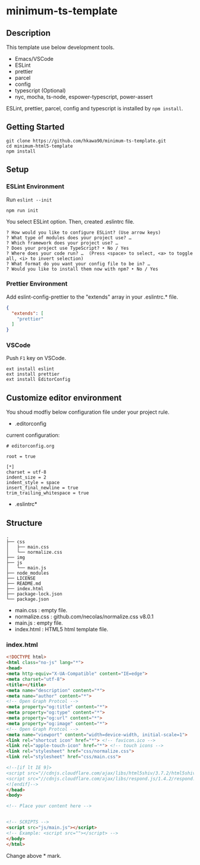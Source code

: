 # minimum-ts-template

## Description

This template use below development tools.
* Emacs/VSCode
* ESLint
* prettier
* parcel
* config
* typescript
(Optional)
 * nyc, mocha, ts-node, espower-typescript, power-assert

ESLint, prettier, parcel, config and typescript is installed by `npm install`.

## Getting Started 

```
git clone https://github.com/hkawa90/minimum-ts-template.git
cd minimum-html5-template
npm install
```

## Setup

### ESLint Environment

Run `eslint --init`

```
npm run init
```
You select ESLint option. Then, created .eslintrc file.

```
? How would you like to configure ESLint? (Use arrow keys)
? What type of modules does your project use? … 
? Which framework does your project use? … 
? Does your project use TypeScript? ‣ No / Yes
? Where does your code run? …  (Press <space> to select, <a> to toggle all, <i> to invert selection)
? What format do you want your config file to be in? … 
? Would you like to install them now with npm? ‣ No / Yes
```

### Prettier Environment

Add eslint-config-prettier to the "extends" array in your .eslintrc.* file. 

```json
{
  "extends": [
    "prettier"
  ]
}
```

### VSCode 

Push `F1` key on VSCode.

```
ext install eslint
ext install prettier
ext install EditorConfig
```

## Customize editor environment

You shoud modfiy below configuration file under your project rule.

* .editorconfig

current configuration:
```
# editorconfig.org

root = true

[*]
charset = utf-8
indent_size = 2
indent_style = space
insert_final_newline = true
trim_trailing_whitespace = true
```

* .eslintrc*

## Structure

```
.
├── css
│   ├── main.css
│   └── normalize.css
├── img
├── js
│   └── main.js
├── node_modules
├── LICENSE
├── README.md
├── index.html
├── package-lock.json
└── package.json
```

* main.css : empty file.
* normalize.css : github.com/necolas/normalize.css v8.0.1
* main.js : empty file.
* index.html : HTML5 html template file.

### index.html

```html
<!DOCTYPE html>
<html class="no-js" lang="*">
<head>
<meta http-equiv="X-UA-Compatible" content="IE=edge">
<meta charset="utf-8">
<title></title>
<meta name="description" content="*">
<meta name="author" content="*">
<!-- Open Graph Protcol -->
<meta property="og:title" content="*">
<meta property="og:type" content="*">
<meta property="og:url" content="*">
<meta property="og:image" content="*">
<!-- Open Graph Protcol -->
<meta name="viewport" content="width=device-width, initial-scale=1">
<link rel="shortcut icon" href="*"> <!-- favicon.ico -->
<link rel="apple-touch-icon" href="*"> <!-- touch icons -->
<link rel="stylesheet" href="css/normalize.css">
<link rel="stylesheet" href="css/main.css">

<!--[if lt IE 9]>
<script src="//cdnjs.cloudflare.com/ajax/libs/html5shiv/3.7.2/html5shiv.min.js"></script>
<script src="//cdnjs.cloudflare.com/ajax/libs/respond.js/1.4.2/respond.min.js"></script>
<![endif]-->
</head>
<body>

<!-- Place your content here -->


<!-- SCRIPTS -->
<script src="js/main.js"></script>
<!-- Example: <script src=""></script> -->
</body>
</html>
```

Change above * mark.
